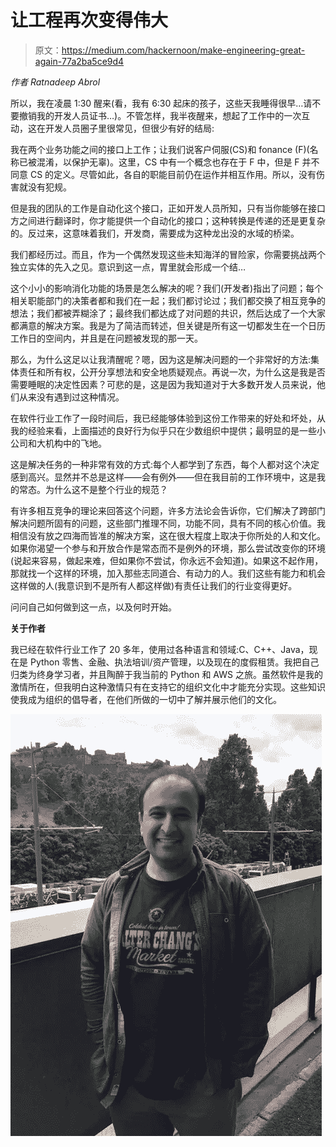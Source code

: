 # 让工程再次变得伟大

> 原文：<https://medium.com/hackernoon/make-engineering-great-again-77a2ba5ce9d4>

*作者 Ratnadeep Abrol*

所以，我在凌晨 1:30 醒来(看，我有 6:30 起床的孩子，这些天我睡得很早…请不要撤销我的开发人员证书…)。不管怎样，我半夜醒来，想起了工作中的一次互动，这在开发人员圈子里很常见，但很少有好的结局:

我在两个业务功能之间的接口上工作；让我们说客户伺服(CS)和 fonance (F)(名称已被混淆，以保护无辜)。这里，CS 中有一个概念也存在于 F 中，但是 F 并不同意 CS 的定义。尽管如此，各自的职能目前仍在运作并相互作用。所以，没有伤害就没有犯规。

但是我的团队的工作是自动化这个接口，正如开发人员所知，只有当你能够在接口方之间进行翻译时，你才能提供一个自动化的接口；这种转换是传递的还是更复杂的。反过来，这意味着我们，开发商，需要成为这种龙出没的水域的桥梁。

我们都经历过。而且，作为一个偶然发现这些未知海洋的冒险家，你需要挑战两个独立实体的先入之见。意识到这一点，胃里就会形成一个结…

这个小小的影响消化功能的场景是怎么解决的呢？我们(开发者)指出了问题；每个相关职能部门的决策者都和我们在一起；我们都讨论过；我们都交换了相互竞争的想法；我们都被弄糊涂了；最终我们都达成了对问题的共识，然后达成了一个大家都满意的解决方案。我是为了简洁而转述，但关键是所有这一切都发生在一个日历工作日的空间内，并且是在问题被发现的那一天。

那么，为什么这足以让我清醒呢？嗯，因为这是解决问题的一个非常好的方法:集体责任和所有权，公开分享想法和安全地质疑观点。再说一次，为什么这是我是否需要睡眠的决定性因素？可悲的是，这是因为我知道对于大多数开发人员来说，他们从来没有遇到过这种情况。

在软件行业工作了一段时间后，我已经能够体验到这份工作带来的好处和坏处，从我的经验来看，上面描述的良好行为似乎只在少数组织中提供；最明显的是一些小公司和大机构中的飞地。

这是解决任务的一种非常有效的方式:每个人都学到了东西，每个人都对这个决定感到高兴。显然并不总是这样——会有例外——但在我目前的工作环境中，这是我的常态。为什么这不是整个行业的规范？

有许多相互竞争的理论来回答这个问题，许多方法论会告诉你，它们解决了跨部门解决问题所固有的问题，这些部门推理不同，功能不同，具有不同的核心价值。我相信没有放之四海而皆准的解决方案，这在很大程度上取决于你所处的人和文化。如果你渴望一个参与和开放合作是常态而不是例外的环境，那么尝试改变你的环境(说起来容易，做起来难，但如果你不尝试，你永远不会知道)。如果这不起作用，那就找一个这样的环境，加入那些志同道合、有动力的人。我们这些有能力和机会这样做的人(我意识到不是所有人都这样做)有责任让我们的行业变得更好。

问问自己如何做到这一点，以及何时开始。

**关于作者**

我已经在软件行业工作了 20 多年，使用过各种语言和领域:C、C++、Java，现在是 Python 零售、金融、执法培训/资产管理，以及现在的度假租赁。我把自己归类为终身学习者，并且陶醉于我当前的 Python 和 AWS 之旅。虽然软件是我的激情所在，但我明白这种激情只有在支持它的组织文化中才能充分实现。这些知识使我成为组织的倡导者，在他们所做的一切中了解并展示他们的文化。

![](img/567e2b9da7cee22737b05a5b4d7a8b1e.png)